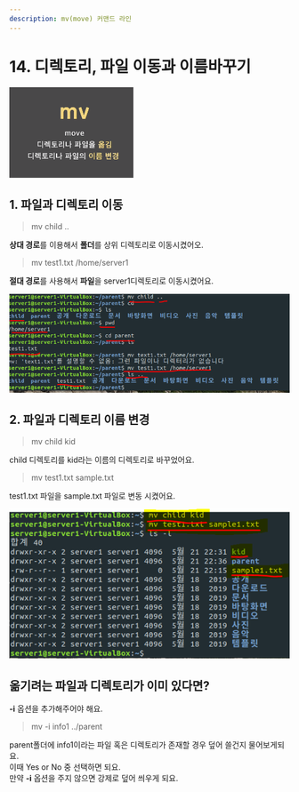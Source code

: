 ```yaml
---
description: mv(move) 커맨드 라인
---
```


# 14. 디렉토리, 파일 이동과 이름바꾸기

![mv &#xBA85;&#xB839;&#xC5B4;](../../.gitbook/assets/image%20%28105%29.png)

## 1. 파일과 디렉토리 이동 

> mv child ..

 **상대 경로**를 이용해서 **폴더**를 상위 디렉토리로 이동시켰어오.

> mv test1.txt /home/server1

**절대 경로**를 사용해서 **파일**을 server1디렉토리로 이동시켰어요. 

![](../../.gitbook/assets/image%20%2849%29.png)

## 2. 파일과 디렉토리 이름 변경 

> mv child kid

child 디렉토리를 kid라는 이름의 디렉토리로 바꾸었어요. 

> mv test1.txt sample.txt

test1.txt 파일을 sample.txt 파일로 변동 시켰어요. 



![](../../.gitbook/assets/image%20%2843%29.png)



## 옮기려는 파일과 디렉토리가 이미 있다면? 

**-i** 옵션을 추가해주어야 해요.

> mv -i info1 ../parent

parent폴더에 info1이라는 파일 혹은 디렉토리가 존재할 경우 덮어 쓸건지 물어보게되요.    
이때 Yes or No 중 선택하면 되요.   
만약  **-i** 옵션을 주지 않으면 강제로 덮어 씌우게 되요.

